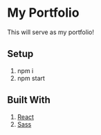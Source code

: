 # My Portfolio

This will serve as my portfolio!

## Setup
1. npm i
2. npm start

## Built With
1. [React](https://reactjs.org/)
2. [Sass](https://sass-lang.com/)